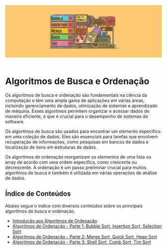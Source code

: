 <div align="center">
  <a href="https://github.com/joseferreira-dev/my-study-notes/tree/main/algoritmos-busca-ordenacao"><img src="banner-bo.png"></a>
</div>
<br>

# Algoritmos de Busca e Ordenação

Os algoritmos de busca e ordenação são fundamentais na ciência da computação e têm uma ampla gama de aplicações em várias áreas, incluindo gerenciamento de dados, otimização de sistemas e aprendizado de máquina. Esses algoritmos permitem organizar e acessar dados de maneira eficiente, o que é crucial para o desempenho de sistemas de software.

Os algoritmos de busca são usados para encontrar um elemento específico em uma coleção de dados. Eles são essenciais para tarefas que envolvem recuperação de informações, como pesquisas em bancos de dados e localização de itens em estruturas de dados.

Os algoritmos de ordenação reorganizam os elementos de uma lista ou array de acordo com uma ordem específica, como crescente ou decrescente. A ordenação é um passo preliminar crucial para muitos algoritmos de busca e também é utilizada em várias operações de análise de dados.

## Índice de Conteúdos

Abaixo segue o índice com diversos conteúdos sobre os principais algoritmos de busca e ordenação.

- [Introdução aos Algoritmos de Ordenação](./contents/01-introducao-algoritmos-ordenacao/README.md)
- [Algoritmos de Ordenação - Parte 1: Bubble Sort, Insertion Sort, Selection Sort](./contents/02-algoritmos-de-ordenacao/README.md)
- [Algoritmos de Ordenação - Parte 2: Merge Sort, Quick Sort, Heap Sort](./contents/03-algoritmos-de-ordenacao/README.md)
- [Algoritmos de Ordenação - Parte 3: Shell Sort, Comb Sort, Tim Sort](./contents/04-algoritmos-de-ordenacao/README.md)
